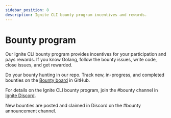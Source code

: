 ```yaml
---
sidebar_position: 8
description: Ignite CLI bounty program incentives and rewards.
---
```


# Bounty program

Our Ignite CLI bounty program provides incentives for your participation and pays rewards. If you know Golang, follow the bounty issues, write code, close issues, and get rewarded.

Do your bounty hunting in our repo. Track new, in-progress, and completed bounties on the [Bounty board](https://github.com/ignite/cli/projects/5) in GitHub.

For details on the Ignite CLI bounty program, join the #bounty channel in [Ignite Discord](https://discord.com/invite/ignite).

New bounties are posted and claimed in Discord on the #bounty announcement channel.
